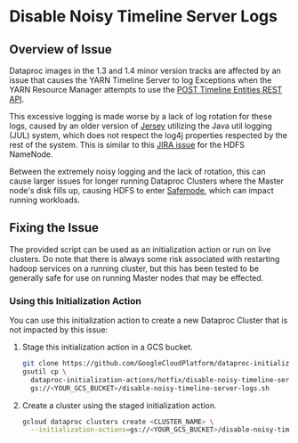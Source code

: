 # Disable Noisy Timeline Server Logs

## Overview of Issue
Dataproc images in the 1.3 and 1.4 minor version tracks are affected by an
issue that causes the YARN Timeline Server to log Exceptions when the YARN
Resource Manager attempts to use the
[POST Timeline Entities REST API](https://hadoop.apache.org/docs/current/hadoop-yarn/hadoop-yarn-site/TimelineServer.html#Posting_Timeline_Entities).

This excessive logging is made worse by a lack of log rotation for these logs,
caused by an older version of
[Jersey](https://eclipse-ee4j.github.io/jersey/) utilizing the Java
util logging (JUL) system, which does not respect the log4j properties respected
by the rest of the system. This is similar to this
[JIRA issue](https://issues.apache.org/jira/browse/HADOOP-11461) for the HDFS
NameNode.

Between the extremely noisy logging and the lack of rotation, this can cause
larger issues for longer running Dataproc Clusters where the Master node's disk
fills up, causing HDFS to enter
[Safemode](https://hadoop.apache.org/docs/r2.9.2/hadoop-project-dist/hadoop-hdfs/HdfsUserGuide.html#Safemode),
which can impact running workloads.

## Fixing the Issue
The provided script can be used as an initialization action or run on live
clusters. Do note that there is always some risk associated with restarting
hadoop services on a running cluster, but this has been tested to be generally
safe for use on running Master nodes that may be effected.

### Using this Initialization Action
You can use this initialization action to create a new Dataproc Cluster that is
not impacted by this issue:

1. Stage this initialization action in a GCS bucket.

   ```bash
   git clone https://github.com/GoogleCloudPlatform/dataproc-initialization-actions.git
   gsutil cp \
     dataproc-initialization-actions/hotfix/disable-noisy-timeline-server-logs/disable-noisy-timeline-server-logs.sh \
     gs://<YOUR_GCS_BUCKET>/disable-noisy-timeline-server-logs.sh
   ```

1. Create a cluster using the staged initialization action.

   ```bash
   gcloud dataproc clusters create <CLUSTER_NAME> \
     --initialization-actions=gs://<YOUR_GCS_BUCKET>/disable-noisy-timeline-server-logs.sh
   ```

